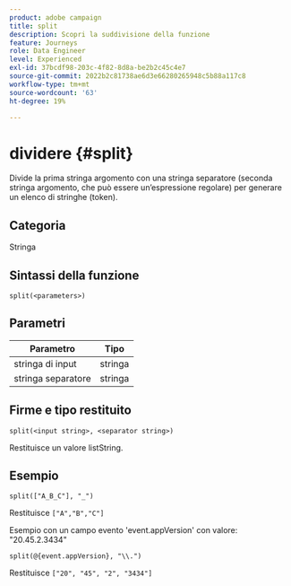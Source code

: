 ```yaml
---
product: adobe campaign
title: split
description: Scopri la suddivisione della funzione
feature: Journeys
role: Data Engineer
level: Experienced
exl-id: 37bcdf98-203c-4f82-8d8a-be2b2c45c4e7
source-git-commit: 2022b2c81738ae6d3e66280265948c5b88a117c8
workflow-type: tm+mt
source-wordcount: '63'
ht-degree: 19%

---
```


# dividere {#split}

Divide la prima stringa argomento con una stringa separatore (seconda stringa argomento, che può essere un’espressione regolare) per generare un elenco di stringhe (token).

## Categoria

Stringa

## Sintassi della funzione

`split(<parameters>)`

## Parametri

| Parametro | Tipo |
|-----------|------------------|
| stringa di input | stringa |
| stringa separatore | stringa |

## Firme e tipo restituito

`split(<input string>, <separator string>)`

Restituisce un valore listString.

## Esempio

`split(["A_B_C"], "_")`

Restituisce `["A","B","C"]`

Esempio con un campo evento &#39;event.appVersion&#39; con valore: &quot;20.45.2.3434&quot;

`split(@{event.appVersion}, "\\.")`

Restituisce `["20", "45", "2", "3434"]`
